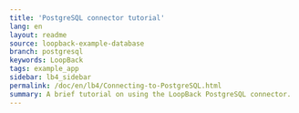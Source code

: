 ```yaml
---
title: 'PostgreSQL connector tutorial'
lang: en
layout: readme
source: loopback-example-database
branch: postgresql
keywords: LoopBack
tags: example_app
sidebar: lb4_sidebar
permalink: /doc/en/lb4/Connecting-to-PostgreSQL.html
summary: A brief tutorial on using the LoopBack PostgreSQL connector.
---
```


